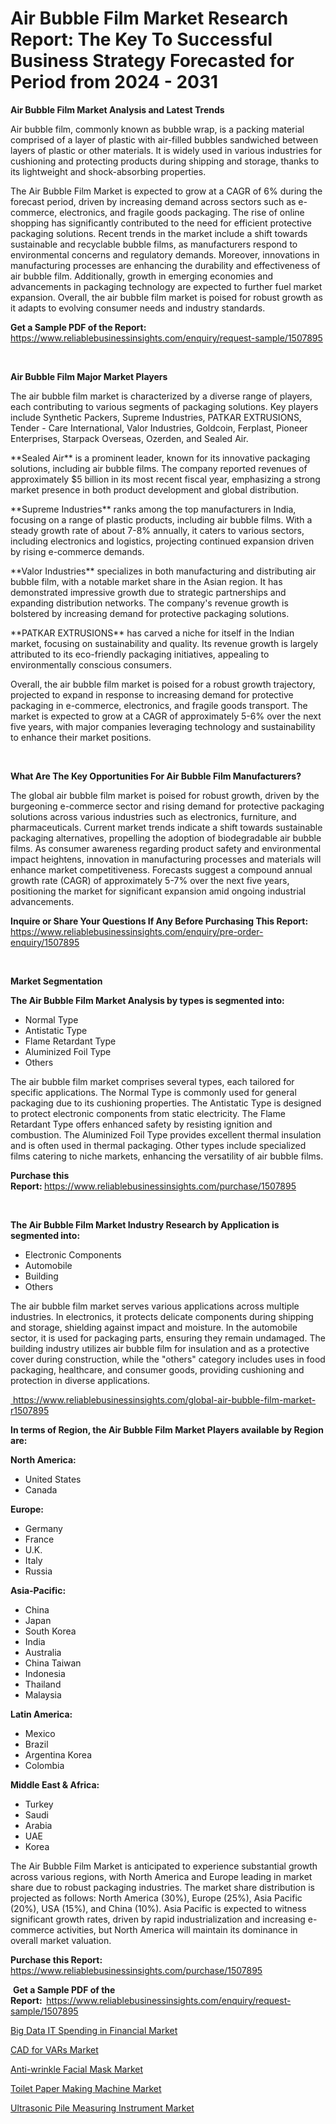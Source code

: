 <p><h1>Air Bubble Film Market Research Report: The Key To Successful Business Strategy Forecasted for Period from 2024 - 2031</h1></p><p><strong>Air Bubble Film Market Analysis and Latest Trends</strong></p>
<p><p>Air bubble film, commonly known as bubble wrap, is a packing material comprised of a layer of plastic with air-filled bubbles sandwiched between layers of plastic or other materials. It is widely used in various industries for cushioning and protecting products during shipping and storage, thanks to its lightweight and shock-absorbing properties. </p><p>The Air Bubble Film Market is expected to grow at a CAGR of 6% during the forecast period, driven by increasing demand across sectors such as e-commerce, electronics, and fragile goods packaging. The rise of online shopping has significantly contributed to the need for efficient protective packaging solutions. Recent trends in the market include a shift towards sustainable and recyclable bubble films, as manufacturers respond to environmental concerns and regulatory demands. Moreover, innovations in manufacturing processes are enhancing the durability and effectiveness of air bubble film. Additionally, growth in emerging economies and advancements in packaging technology are expected to further fuel market expansion. Overall, the air bubble film market is poised for robust growth as it adapts to evolving consumer needs and industry standards.</p></p>
<p><strong>Get a Sample PDF of the Report:&nbsp;</strong> <a href="https://www.reliablebusinessinsights.com/enquiry/request-sample/1507895?utm_campaign=1837&utm_medium=2&utm_source=Github&utm_content=ia&utm_term=07122024&utm_id=air-bubble-film">https://www.reliablebusinessinsights.com/enquiry/request-sample/1507895</a></p>
<p>&nbsp;</p>
<p><strong>Air Bubble Film Major Market Players</strong></p>
<p><p>The air bubble film market is characterized by a diverse range of players, each contributing to various segments of packaging solutions. Key players include Synthetic Packers, Supreme Industries, PATKAR EXTRUSIONS, Tender - Care International, Valor Industries, Goldcoin, Ferplast, Pioneer Enterprises, Starpack Overseas, Ozerden, and Sealed Air.</p><p>**Sealed Air** is a prominent leader, known for its innovative packaging solutions, including air bubble films. The company reported revenues of approximately $5 billion in its most recent fiscal year, emphasizing a strong market presence in both product development and global distribution.</p><p>**Supreme Industries** ranks among the top manufacturers in India, focusing on a range of plastic products, including air bubble films. With a steady growth rate of about 7-8% annually, it caters to various sectors, including electronics and logistics, projecting continued expansion driven by rising e-commerce demands.</p><p>**Valor Industries** specializes in both manufacturing and distributing air bubble film, with a notable market share in the Asian region. It has demonstrated impressive growth due to strategic partnerships and expanding distribution networks. The company's revenue growth is bolstered by increasing demand for protective packaging solutions.</p><p>**PATKAR EXTRUSIONS** has carved a niche for itself in the Indian market, focusing on sustainability and quality. Its revenue growth is largely attributed to its eco-friendly packaging initiatives, appealing to environmentally conscious consumers.</p><p>Overall, the air bubble film market is poised for a robust growth trajectory, projected to expand in response to increasing demand for protective packaging in e-commerce, electronics, and fragile goods transport. The market is expected to grow at a CAGR of approximately 5-6% over the next five years, with major companies leveraging technology and sustainability to enhance their market positions.</p></p>
<p>&nbsp;</p>
<p><strong>What Are The Key Opportunities For Air Bubble Film Manufacturers?</strong></p>
<p><p>The global air bubble film market is poised for robust growth, driven by the burgeoning e-commerce sector and rising demand for protective packaging solutions across various industries such as electronics, furniture, and pharmaceuticals. Current market trends indicate a shift towards sustainable packaging alternatives, propelling the adoption of biodegradable air bubble films. As consumer awareness regarding product safety and environmental impact heightens, innovation in manufacturing processes and materials will enhance market competitiveness. Forecasts suggest a compound annual growth rate (CAGR) of approximately 5-7% over the next five years, positioning the market for significant expansion amid ongoing industrial advancements.</p></p>
<p><strong>Inquire or Share Your Questions If Any Before Purchasing This Report:</strong> <a href="https://www.reliablebusinessinsights.com/enquiry/pre-order-enquiry/1507895?utm_campaign=1837&utm_medium=2&utm_source=Github&utm_content=ia&utm_term=07122024&utm_id=air-bubble-film">https://www.reliablebusinessinsights.com/enquiry/pre-order-enquiry/1507895</a></p>
<p>&nbsp;</p>
<p><strong>Market Segmentation</strong></p>
<p><strong>The Air Bubble Film Market Analysis by types is segmented into:</strong></p>
<p><ul><li>Normal Type</li><li>Antistatic Type</li><li>Flame Retardant Type</li><li>Aluminized Foil Type</li><li>Others</li></ul></p>
<p><p>The air bubble film market comprises several types, each tailored for specific applications. The Normal Type is commonly used for general packaging due to its cushioning properties. The Antistatic Type is designed to protect electronic components from static electricity. The Flame Retardant Type offers enhanced safety by resisting ignition and combustion. The Aluminized Foil Type provides excellent thermal insulation and is often used in thermal packaging. Other types include specialized films catering to niche markets, enhancing the versatility of air bubble films.</p></p>
<p><strong>Purchase this Report:&nbsp;</strong><a href="https://www.reliablebusinessinsights.com/purchase/1507895?utm_campaign=1837&utm_medium=2&utm_source=Github&utm_content=ia&utm_term=07122024&utm_id=air-bubble-film">https://www.reliablebusinessinsights.com/purchase/1507895</a></p>
<p>&nbsp;</p>
<p><strong>The Air Bubble Film Market Industry Research by Application is segmented into:</strong></p>
<p><ul><li>Electronic Components</li><li>Automobile</li><li>Building</li><li>Others</li></ul></p>
<p><p>The air bubble film market serves various applications across multiple industries. In electronics, it protects delicate components during shipping and storage, shielding against impact and moisture. In the automobile sector, it is used for packaging parts, ensuring they remain undamaged. The building industry utilizes air bubble film for insulation and as a protective cover during construction, while the "others" category includes uses in food packaging, healthcare, and consumer goods, providing cushioning and protection in diverse applications.</p></p>
<p><a href="https://www.reliablebusinessinsights.com/global-air-bubble-film-market-r1507895?utm_campaign=1837&utm_medium=2&utm_source=Github&utm_content=ia&utm_term=07122024&utm_id=air-bubble-film">&nbsp;https://www.reliablebusinessinsights.com/global-air-bubble-film-market-r1507895</a></p>
<p><strong>In terms of Region, the Air Bubble Film Market Players available by Region are:</strong></p>
<p>
    <p> <strong> North America: </strong>
        <ul>
            <li>United States</li>
            <li>Canada</li>
        </ul>
        </p> 
    <p> <strong> Europe: </strong>
        <ul>
            <li>Germany</li>
            <li>France</li>
            <li>U.K.</li>
            <li>Italy</li>
            <li>Russia</li>
        </ul>
        </p> 
    <p> <strong> Asia-Pacific: </strong>
        <ul>
            <li>China</li>
            <li>Japan</li>
            <li>South Korea</li>
            <li>India</li>
            <li>Australia</li>
            <li>China Taiwan</li>
            <li>Indonesia</li>
            <li>Thailand</li>
            <li>Malaysia</li>
        </ul>
        </p> 
    <p> <strong> Latin America: </strong>
        <ul>
            <li>Mexico</li>
            <li>Brazil</li>
            <li>Argentina Korea</li>
            <li>Colombia</li>
        </ul>
        </p> 
    <p> <strong> Middle East & Africa: </strong>
        <ul>
            <li>Turkey</li>
            <li>Saudi</li>
            <li>Arabia</li>
            <li>UAE</li>
            <li>Korea</li>
        </ul>
    </p>
    </p>
<p><p>The Air Bubble Film Market is anticipated to experience substantial growth across various regions, with North America and Europe leading in market share due to robust packaging industries. The market share distribution is projected as follows: North America (30%), Europe (25%), Asia Pacific (20%), USA (15%), and China (10%). Asia Pacific is expected to witness significant growth rates, driven by rapid industrialization and increasing e-commerce activities, but North America will maintain its dominance in overall market valuation.</p></p>
<p><strong>Purchase this Report: </strong><a href="https://www.reliablebusinessinsights.com/purchase/1507895?utm_campaign=1837&utm_medium=2&utm_source=Github&utm_content=ia&utm_term=07122024&utm_id=air-bubble-film">https://www.reliablebusinessinsights.com/purchase/1507895</a></p>
<p>&nbsp;<strong>Get a Sample PDF of the Report:&nbsp;&nbsp;</strong><a href="https://www.reliablebusinessinsights.com/enquiry/request-sample/1507895?utm_campaign=1837&utm_medium=2&utm_source=Github&utm_content=ia&utm_term=07122024&utm_id=air-bubble-film">https://www.reliablebusinessinsights.com/enquiry/request-sample/1507895</a></p>
<p><strong></strong></p>
<p><p><a href="https://www.linkedin.com/pulse/surfing-big-data-spending-financial-wave-riding-market-currents-zdy5e?utm_campaign=1837&utm_medium=2&utm_source=Github&utm_content=ia&utm_term=07122024&utm_id=air-bubble-film">Big Data IT Spending in Financial Market</a></p><p><a href="https://www.linkedin.com/pulse/the-sympatico-insight-9odme?utm_campaign=1837&utm_medium=2&utm_source=Github&utm_content=ia&utm_term=07122024&utm_id=air-bubble-film">CAD for VARs Market</a></p><p><a href="https://github.com/christalmodica79/Market-Research-Report-List-1/blob/main/anti-wrinkle-facial-mask-market.md?utm_campaign=1837&utm_medium=2&utm_source=Github&utm_content=ia&utm_term=07122024&utm_id=air-bubble-film">Anti-wrinkle Facial Mask Market</a></p><p><a href="https://issuu.com/reportprime-2/docs/toilet-paper-making-machine-market-size-2030.pptx?utm_campaign=1837&utm_medium=2&utm_source=Github&utm_content=ia&utm_term=07122024&utm_id=air-bubble-film">Toilet Paper Making Machine Market</a></p><p><a href="https://issuu.com/reportprime-2/docs/ultrasonic-pile-measuring-instrument-market-size-2?utm_campaign=1837&utm_medium=2&utm_source=Github&utm_content=ia&utm_term=07122024&utm_id=air-bubble-film">Ultrasonic Pile Measuring Instrument Market</a></p></p>